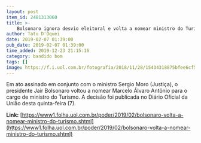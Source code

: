 ```yaml
---
layout: post
item_id: 2481313060
title: >-
    Bolsonaro ignora desvio eleitoral e volta a nomear ministro do Turismo
author: Tatu D'Oquei
date: 2019-02-07 01:39:00
pub_date: 2019-02-07 01:39:00
time_added: 2019-12-23 21:15:16
category: bandido bom
tags: []
image: https://f.i.uol.com.br/fotografia/2018/11/28/15434318875bfee6cf587fd_1543431887_3x2_xl.jpg
---
```


Em ato assinado em conjunto com o ministro Sergio Moro (Justiça), o presidente Jair Bolsonaro voltou a nomear Marcelo Álvaro Antônio para o cargo de ministro do Turismo. A decisão foi publicada no Diário Oficial da União desta quinta-feira (7).

**Link:** [https://www1.folha.uol.com.br/poder/2019/02/bolsonaro-volta-a-nomear-ministro-do-turismo.shtml](https://www1.folha.uol.com.br/poder/2019/02/bolsonaro-volta-a-nomear-ministro-do-turismo.shtml)

